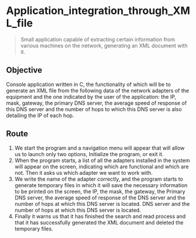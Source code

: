 # Application_integration_through_XML_file
> Small application capable of extracting certain information from various machines on the network, generating an XML document with it.

## Objective
Console application written in C, the functionality of which will be to generate an XML file from the following data of the network adapters of the equipment and the one indicated by the user of the application: the IP, mask, gateway, the primary DNS server, the average speed of response of this DNS server and the number of hops to which this DNS server is also detailing the IP of each hop. 

## Route
1. We start the program and a navigation menu will appear that will allow us to launch only two options, Initialize the program, or exit it.
2. When the program starts, a list of all the adapters installed in the system will appear on the screen, indicating which are functional and which are not. Then it asks us which adapter we want to work with.
3. We write the name of the adapter correctly, and the program starts to generate temporary files in which it will save the necessary information to be printed on the screen, the IP, the mask, the gateway, the Primary DNS server, the average speed of response of the DNS server and the number of hops at which this DNS server is located. DNS server and the number of hops at which this DNS server is located.
4. Finally it warns us that it has finished the search and read process and that it has successfully generated the XML document and deleted the temporary files.